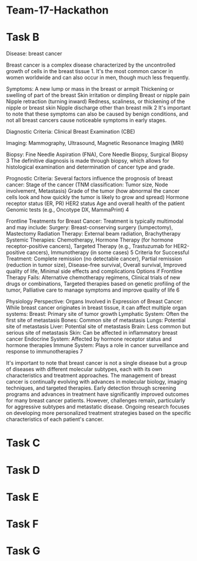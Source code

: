 # Team-17-Hackathon

# Task B
Disease: breast cancer

Breast cancer is a complex disease characterized by the uncontrolled growth of cells in the breast tissue 1. It's the most common cancer in women worldwide and can also occur in men, though much less frequently.

Symptoms: 
A new lump or mass in the breast or armpit
Thickening or swelling of part of the breast
Skin irritation or dimpling
Breast or nipple pain
Nipple retraction (turning inward)
Redness, scaliness, or thickening of the nipple or breast skin
Nipple discharge other than breast milk 2
It's important to note that these symptoms can also be caused by benign conditions, and not all breast cancers cause noticeable symptoms in early stages.

Diagnostic Criteria: Clinical Breast Examination (CBE)

Imaging: Mammography, Ultrasound, Magnetic Resonance Imaging (MRI)

Biopsy: Fine Needle Aspiration (FNA), Core Needle Biopsy, Surgical Biopsy 3
The definitive diagnosis is made through biopsy, which allows for histological examination and determination of cancer type and grade.

Prognostic Criteria:
Several factors influence the prognosis of breast cancer:
Stage of the cancer (TNM classification: Tumor size, Node involvement, Metastasis)
Grade of the tumor (how abnormal the cancer cells look and how quickly the tumor is likely to grow and spread)
Hormone receptor status (ER, PR)
HER2 status
Age and overall health of the patient
Genomic tests (e.g., Oncotype DX, MammaPrint) 4

Frontline Treatments for Breast Cancer:
Treatment is typically multimodal and may include:
Surgery: Breast-conserving surgery (lumpectomy), Mastectomy
Radiation Therapy: External beam radiation, Brachytherapy
Systemic Therapies: Chemotherapy, Hormone Therapy (for hormone receptor-positive cancers), Targeted Therapy (e.g., Trastuzumab for HER2-positive cancers), Immunotherapy (in some cases) 5
Criteria for Successful Treatment: Complete remission (no detectable cancer), Partial remission (reduction in tumor size), Disease-free survival, Overall survival, Improved quality of life, Minimal side effects and complications
Options if Frontline Therapy Fails: Alternative chemotherapy regimens, Clinical trials of new drugs or combinations, Targeted therapies based on genetic profiling of the tumor, Palliative care to manage symptoms and improve quality of life 6

Physiology Perspective: Organs Involved in Expression of Breast Cancer:
While breast cancer originates in breast tissue, it can affect multiple organ systems:
Breast: Primary site of tumor growth
Lymphatic System: Often the first site of metastasis
Bones: Common site of metastasis
Lungs: Potential site of metastasis
Liver: Potential site of metastasis
Brain: Less common but serious site of metastasis
Skin: Can be affected in inflammatory breast cancer
Endocrine System: Affected by hormone receptor status and hormone therapies
Immune System: Plays a role in cancer surveillance and response to immunotherapies 7

It's important to note that breast cancer is not a single disease but a group of diseases with different molecular subtypes, each with its own characteristics and treatment approaches. The management of breast cancer is continually evolving with advances in molecular biology, imaging techniques, and targeted therapies.
Early detection through screening programs and advances in treatment have significantly improved outcomes for many breast cancer patients. However, challenges remain, particularly for aggressive subtypes and metastatic disease. Ongoing research focuses on developing more personalized treatment strategies based on the specific characteristics of each patient's cancer.

# Task C

# Task D

# Task E

# Task F

# Task G
